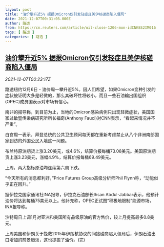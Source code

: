 ```yaml
---
layout: post
title: "油价攀升近5% 据报Omicron仅引发轻症且美伊核磋商陷入僵局"
date: 2021-12-07T00:31:03.000Z
author: 路透
from: https://cn.reuters.com/article/oil-close-1206-mon-idCNKBS2IM016
tags: [ 路透 ]
categories: [ 路透 ]
---
```

<!--1638837063000-->
[油价攀升近5% 据报Omicron仅引发轻症且美伊核磋商陷入僵局](https://cn.reuters.com/article/oil-close-1206-mon-idCNKBS2IM016)
------

<div>
<div><i>2021-12-07T00:23:17Z</i></div><p>路透纽约12月6日 - 油价周一攀升近5%，因人们希望，如果Omicron变种引发的症状被证明大多是轻微的，那么其破坏性将较小，而且一些石油输出国组织(OPEC)成员国表示对市场有信心。</p><p>南非的报导称，到目前为止，当地的Omicron感染病例只出现轻微症状，美国国家过敏暨传染病研究所所长福奇(Anthony Fauci)对CNN表示，“看起来情况并不严重”。</p><p>白宫周一表示，拜登总统的公共卫生顾问每天都在重新考虑禁止从八个非洲南部国家到访的外国公民入境这一问题。</p><p>布兰特原油期货上涨3.20美元，或4.6%，结算价报每桶73.08美元。美国原油期货上涨3.23美元，涨幅4.9%，结算价报每桶69.49美元。</p><p>上周，两大指标原油均连续第六周下跌。</p><p>“今天所有的消息都利好，”Price Futures Group高级分析师Phil Flynn称，“动能似乎正在回升。”</p><p>据伊拉克国家通讯社INA报导，伊拉克石油部长Ihsan Abdul-Jabbar表示，他预计油价将达到每桶75美元以上。他补充称，OPEC正试图“积极地限制”能源市场，INA报导称。</p><p>沙特周日上调1月对亚洲和美国所有品级原油的官方售价，较上月提高最多0.8美元。</p><p>上周美国和伊朗关于挽救2015年伊朗核协议的间接磋商陷入僵局后，伊朗石油出口增加的前景趋淡，这也提振了油价。(完)</p>
</div>
